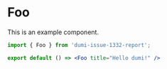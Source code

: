 # Foo

This is an example component.

```jsx
import { Foo } from 'dumi-issue-1332-report';

export default () => <Foo title="Hello dumi!" />
```
